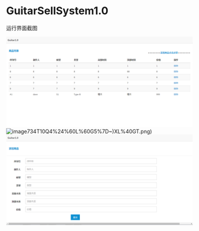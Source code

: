 # GuitarSellSystem1.0
运行界面截图

![image](https://github.com/gjy666/----/blob/master/%E6%97%A0%E6%A0%87%E9%A2%98.png)
![image](https://github.com/gjy666/----/blob/master/)734T10Q4%24%60L%60G5%7D~)XL%40GT.png)
![image](https://github.com/gjy666/----/blob/master/0%24%7D%7D%5D51FO52X47QHGITP3H2.png)
